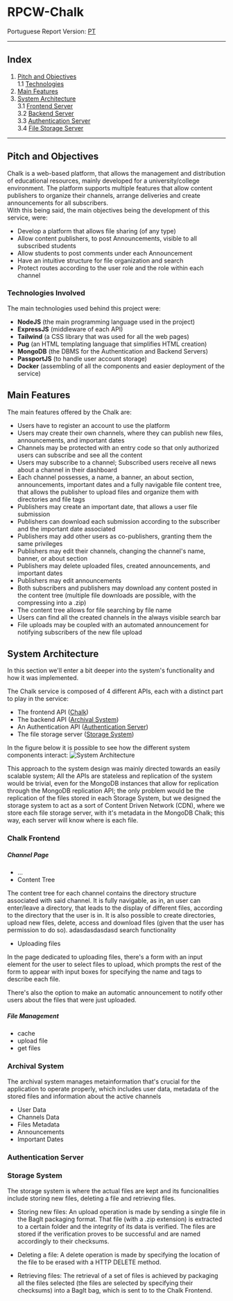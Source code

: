 # RPCW-Chalk

Portuguese Report Version: [PT](https://github.com/GoncaloPereiraFigueiredoFerreira/RPCW-Chalk/blob/main/README_pt.md)  

---

## Index

1. [Pitch and Objectives](#pitch-and-objectives)  
1.1 [Technologies](#tecnologies-involved)
2. [Main Features](#main-features)
3. [System Architecture](#system-architecture)  
3.1 [Frontend Server](#chalk-frontend)  
3.2 [Backend Server](#archival-system)  
3.3 [Authentication Server](#authentication-server)  
3.4 [File Storage Server](#storage-system)  


---

## Pitch and Objectives

Chalk is a web-based platform, that allows the management and distribution of educational resources, mainly developed for a university/college environment. The platform supports multiple features that allow content publishers to organize their channels, arrange deliveries and create announcements for all subscribers.  
With this being said, the main objectives being the development of this service, were:
- Develop a platform that allows file sharing (of any type)
- Allow content publishers, to post Announcements, visible to all subscribed students
- Allow students to post comments under each Announcement
- Have an intuitive structure for file organization and search
- Protect routes according to the user role and the role within each channel

### Technologies Involved

The main technologies used behind this project were:
- __NodeJS__ (the main programming language used in the project)
- __ExpressJS__ (middleware of each API)
- __Tailwind__ (a CSS library that was used for all the web pages)
- __Pug__ (an HTML templating language that simplifies HTML creation)
- __MongoDB__ (the DBMS for the Authentication and Backend Servers)
- __PassportJS__ (to handle user account storage)
- __Docker__ (assembling of all the components and easier deployment of the service)


## Main Features

The main features offered by the Chalk are:
- Users have to register an account to use the platform
- Users may create their own channels, where they can publish new files, announcements, and important dates
- Channels may be protected with an entry code so that only authorized users can subscribe and see all the content
- Users may subscribe to a channel; Subscribed users receive all news about a channel in their dashboard
- Each channel possesses, a name, a banner, an about section, announcements, important dates and a fully navigable file content tree, that allows the publisher to upload files and organize them with directories and file tags
- Publishers may create an important date, that allows a user file submission
- Publishers can download each submission according to the subscriber and the important date associated
- Publishers may add other users as co-publishers, granting them the same privileges
- Publishers may edit their channels, changing the channel's name, banner, or about section
- Publishers may delete uploaded files, created announcements, and important dates
- Publishers may edit announcements
- Both subscribers and publishers may download any content posted in the content tree (multiple file downloads are possible, with the compressing into a .zip)
- The content tree allows for file searching by file name
- Users can find all the created channels in the always visible search bar
- File uploads may be coupled with an automated announcement for notifying subscribers of the new file upload




## System Architecture

In this section we'll enter a bit deeper into the system's functionality and how it was implemented. 

The Chalk service is composed of 4 different APIs, each with a distinct part to play in the service:
- The frontend API ([Chalk](#chalk-frontend))
- The backend API ([Archival System](#archival-system))
- An Authentication API ([Authentication Server](#authentication-server))
- The file storage server ([Storage System](#storage-system))


In the figure below it is possible to see how the different system components interact:
![System Architecture](https://media.discordapp.net/attachments/1083491237652332635/1121175465474928760/image.png)

This approach to the system design was mainly directed towards an easily scalable system; All the APIs are stateless and replication of the system would be trivial, even for the MongoDB instances that allow for replication through the MongoDB replication API; the only problem would be the replication of the files stored in each Storage System, but we designed the storage system to act as a sort of Content Driven Network (CDN), where we store each file storage server, with it's metadata in the MongoDB Chalk; this way, each server will know where is each file.

### Chalk Frontend

##### Channel Page
- ...
- Content Tree

The content tree for each channel contains the directory structure associated with said channel. It is fully navigable, as in, an user can enter/leave a directory, that leads to the display of different files, according to the directory that the user is in. It is also possible to create directories, upload new files, delete, access and download files (given that the user has permission to do so).
adasdasdasdasd search functionality

- Uploading files

In the page dedicated to uploading files, there's a form with an input element for the user to select files to upload, which prompts the rest of the form to appear with input boxes for specifying the name and tags to describe each file. 

There's also the option to make an automatic announcement to notify other users about the files that were just uploaded.


##### File Management
- cache
- upload file
- get files


### Archival System

The archival system manages metainformation that's crucial for the application to operate properly, which includes user data, metadata of the stored files and information about the active channels 

- User Data
- Channels Data
- Files Metadata
- Announcements
- Important Dates


### Authentication Server


### Storage System 

The storage system is where the actual files are kept and its funcionalities include storing new files, deleting a file and retrieving files.

- Storing new files: An upload operation is made by sending a single file in the BagIt packaging format. That file (with a .zip extension) is extracted to a certain folder and the integrity of its data is verified. The files are stored if the verification proves to be successful and are named accordingly to their checksums.

- Deleting a file: A delete operation is made by specifying the location of the file to be erased with a HTTP DELETE method.

- Retrieving files: The retrieval of a set of files is achieved by packaging all the files selected (the files are selected by specifying their checksums) into a BagIt bag, which is sent to to the Chalk Frontend.









